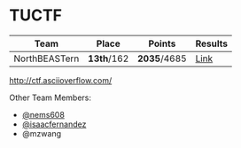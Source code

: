 # TUCTF

| Team | Place | Points | Results |
| ---- | ----- | ------ | ------- |
| NorthBEASTern | **13th**/162 | **2035**/4685 | [Link](https://ctftime.org/event/312) |

http://ctf.asciioverflow.com/

Other Team Members:
- [@nems608](https://github.com/nems608)
- [@isaacfernandez](https://github.com/isaacfernandez)
- @mzwang
